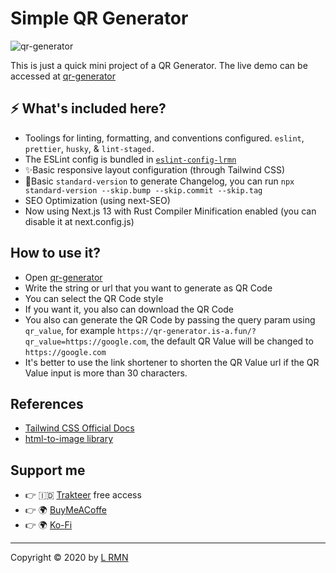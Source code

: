 # Simple QR Generator

![qr-generator](https://res.cloudinary.com/lrmn/image/upload/v1686208787/lrmn.dev/qrcode_ylp5sv.png)

This is just a quick mini project of a QR Generator. The live demo can be accessed at [qr-generator](https://qr-generator.is-a.fun/)

## ⚡ What's included here?

- Toolings for linting, formatting, and conventions configured.
  `eslint`, `prettier`, `husky`, & `lint-staged.`
- The ESLint config is bundled in [`eslint-config-lrmn`](https://www.npmjs.com/package/eslint-config-lrmn)
- ✨Basic responsive layout configuration (through Tailwind CSS)
- 📜Basic `standard-version` to generate Changelog, you can run `npx standard-version --skip.bump --skip.commit --skip.tag`
- SEO Optimization (using next-SEO)
- Now using Next.js 13 with Rust Compiler Minification enabled (you can disable it at next.config.js)

## How to use it?

- Open [qr-generator](https://qr-generator.is-a.fun/)
- Write the string or url that you want to generate as QR Code
- You can select the QR Code style
- If you want it, you also can download the QR Code
- You also can generate the QR Code by passing the query param using `qr_value`, for example `https://qr-generator.is-a.fun/?qr_value=https://google.com`, the default QR Value will be changed to `https://google.com`
- It's better to use the link shortener to shorten the QR Value url if the QR Value input is more than 30 characters.

## References

- [Tailwind CSS Official Docs](https://tailwindcss.com/)
- [html-to-image library](https://www.npmjs.com/package/html-to-image)

## Support me

- 👉 🇮🇩 [Trakteer](https://trakteer.id/lrmn) free access
- 👉 🌍 [BuyMeACoffe](https://www.buymeacoffee.com/lrmn)
- 👉 🌍 [Ko-Fi](https://ko-fi.com/lrmn7)

---

Copyright © 2020 by [L RMN](https://is-a.fun/)
